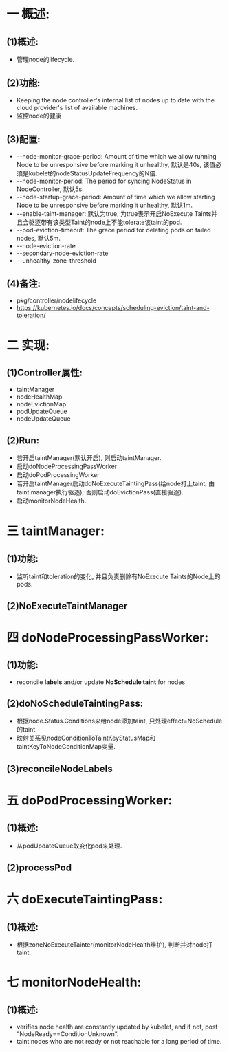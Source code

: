 # 一 概述:
## (1)概述:
- 管理node的lifecycle.

## (2)功能:
- Keeping the node controller's internal list of nodes up to date with the cloud provider's list of available machines.
- 监控node的健康

## (3)配置:
- --node-monitor-grace-period: Amount of time which we allow running Node to be unresponsive before marking it unhealthy, 默认是40s, 该值必须是kubelet的nodeStatusUpdateFrequency的N倍.
- --node-monitor-period: The period for syncing NodeStatus in NodeController, 默认5s.
- --node-startup-grace-period: Amount of time which we allow starting Node to be unresponsive before marking it unhealthy, 默认1m.
- --enable-taint-manager: 默认为true, 为true表示开启NoExecute Taints并且会驱逐带有该类型Taint的node上不能tolerate该taint的pod.
- --pod-eviction-timeout: The grace period for deleting pods on failed nodes, 默认5m.
- --node-eviction-rate
- --secondary-node-eviction-rate
- --unhealthy-zone-threshold

## (4)备注:
- pkg/controller/nodelifecycle
- https://kubernetes.io/docs/concepts/scheduling-eviction/taint-and-toleration/

# 二 实现:
## (1)Controller属性:
- taintManager
- nodeHealthMap
- nodeEvictionMap
- podUpdateQueue
- nodeUpdateQueue

## (2)Run:
- 若开启taintManager(默认开启), 则启动taintManager.
- 启动doNodeProcessingPassWorker
- 启动doPodProcessingWorker
- 若开启taintManager启动doNoExecuteTaintingPass(给node打上taint, 由taint manager执行驱逐); 否则启动doEvictionPass(直接驱逐).
- 启动monitorNodeHealth.

# 三 taintManager:
## (1)功能:
- 监听taint和toleration的变化, 并且负责删除有NoExecute Taints的Node上的pods. 

## (2)NoExecuteTaintManager

# 四 doNodeProcessingPassWorker:
## (1)功能:
- reconcile **labels** and/or update **NoSchedule taint** for nodes

## (2)doNoScheduleTaintingPass:
- 根据node.Status.Conditions来给node添加taint, 只处理effect=NoSchedule的taint.
- 映射关系见nodeConditionToTaintKeyStatusMap和taintKeyToNodeConditionMap变量.

## (3)reconcileNodeLabels

# 五 doPodProcessingWorker:
## (1)概述:
- 从podUpdateQueue取变化pod来处理.

## (2)processPod

# 六 doExecuteTaintingPass:
## (1)概述:
- 根据zoneNoExecuteTainter(monitorNodeHealth维护), 判断并对node打taint.

# 七 monitorNodeHealth:
## (1)概述:
- verifies node health are constantly updated by kubelet, and if not, post "NodeReady==ConditionUnknown".
- taint nodes who are not ready or not reachable for a long period of time.
